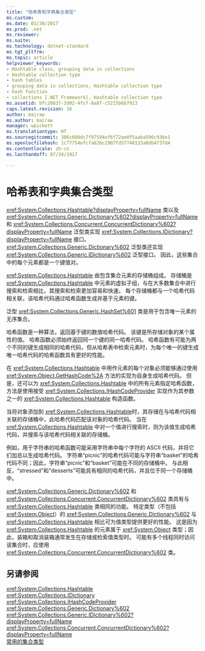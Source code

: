 ```yaml
---
title: "哈希表和字典集合类型"
ms.custom: 
ms.date: 03/30/2017
ms.prod: .net
ms.reviewer: 
ms.suite: 
ms.technology: dotnet-standard
ms.tgt_pltfrm: 
ms.topic: article
helpviewer_keywords:
- Hashtable class, grouping data in collections
- Hashtable collection type
- hash tables
- grouping data in collections, Hashtable collection type
- hash function
- collections [.NET Framework], Hashtable collection type
ms.assetid: bfc20837-3d02-4fc7-8a8f-c5215b6b7913
caps.latest.revision: 16
author: mairaw
ms.author: mairaw
manager: wpickett
ms.translationtype: HT
ms.sourcegitcommit: 306c608dc7f97594ef6f72ae0f5aaba596c936e1
ms.openlocfilehash: 1c77754efcfa626c2907fd57740133a0db4737d4
ms.contentlocale: zh-cn
ms.lasthandoff: 07/28/2017

---
```

# <a name="hashtable-and-dictionary-collection-types"></a>哈希表和字典集合类型
<xref:System.Collections.Hashtable?displayProperty=fullName> 类以及 <xref:System.Collections.Generic.Dictionary%602?displayProperty=fullName> 和 <xref:System.Collections.Concurrent.ConcurrentDictionary%602?displayProperty=fullName> 泛型类实现 <xref:System.Collections.IDictionary?displayProperty=fullName> 接口。 <xref:System.Collections.Generic.Dictionary%602> 泛型类还实现 <xref:System.Collections.Generic.IDictionary%602> 泛型接口。 因此，这些集合中的每个元素都是一个键值对。  
  
 <xref:System.Collections.Hashtable> 由包含集合元素的存储桶组成。 存储桶是 <xref:System.Collections.Hashtable> 中元素的虚拟子组，与在大多数集合中进行搜索和检索相比，其搜索和检索更加容易和快速。 每个存储桶都与一个哈希代码相关联，该哈希代码通过哈希函数生成并基于元素的键。  
  
 泛型 <xref:System.Collections.Generic.HashSet%601> 类是用于包含唯一元素的无序集合。  
  
 哈希函数是一种算法，返回基于键的数值哈希代码。 该键是所存储对象的某个属性的值。 哈希函数必须始终返回同一个键的同一哈希代码。 哈希函数有可能为两个不同的键生成相同的哈希代码，但从哈希表中检索元素时，为每个唯一的键生成唯一哈希代码的哈希函数具有更好的性能。  
  
 在 <xref:System.Collections.Hashtable> 中用作元素的每个对象必须能够通过使用 <xref:System.Object.GetHashCode%2A> 方法的实现为自身生成哈希代码。 但是，还可以为 <xref:System.Collections.Hashtable> 中的所有元素指定哈希函数，方法是使用接受 <xref:System.Collections.IHashCodeProvider> 实现作为其参数之一的 <xref:System.Collections.Hashtable> 构造函数。  
  
 当将对象添加到 <xref:System.Collections.Hashtable>时，其存储在与哈希代码相关联的存储桶中，此哈希代码匹配该对象的哈希代码。 当在 <xref:System.Collections.Hashtable> 中对一个值进行搜索时，则为该值生成哈希代码，并搜索与该哈希代码相关联的存储桶。  
  
 例如，用于字符串的哈希函数可能采用字符串中每个字符的 ASCII 代码，并将它们加总以生成哈希代码。 字符串“picnic”的哈希代码可能与字符串“basket”的哈希代码不同；因此，字符串“picnic”和“basket”可能在不同的存储桶中。 与此相反，“stressed”和“desserts”可能具有相同的哈希代码，并且位于同一个存储桶中。  
  
 <xref:System.Collections.Generic.Dictionary%602> 和 <xref:System.Collections.Concurrent.ConcurrentDictionary%602> 类具有与 <xref:System.Collections.Hashtable> 类相同的功能。 特定类型（不包括 <xref:System.Object>）的 <xref:System.Collections.Generic.Dictionary%602> 与 <xref:System.Collections.Hashtable> 相比可为值类型提供更好的性能。 这是因为 <xref:System.Collections.Hashtable> 的元素属于 <xref:System.Object> 类型；因此，装箱和取消装箱通常发生在存储或检索值类型时。 可能有多个线程同时访问该集合时，应使用 <xref:System.Collections.Concurrent.ConcurrentDictionary%602> 类。  
  
## <a name="see-also"></a>另请参阅  
 <xref:System.Collections.Hashtable>   
 <xref:System.Collections.IDictionary>   
 <xref:System.Collections.IHashCodeProvider>   
 <xref:System.Collections.Generic.Dictionary%602>   
 <xref:System.Collections.Generic.IDictionary%602?displayProperty=fullName>   
 <xref:System.Collections.Concurrent.ConcurrentDictionary%602?displayProperty=fullName>   
 [常用的集合类型](../../../docs/standard/collections/commonly-used-collection-types.md)

